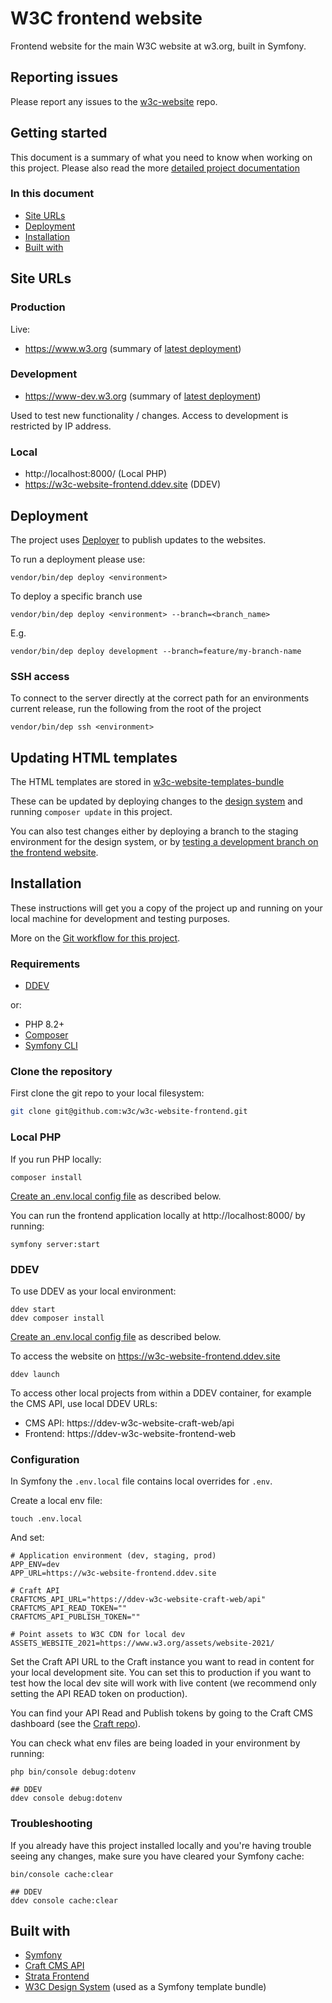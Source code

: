 # W3C frontend website

Frontend website for the main W3C website at w3.org, built in Symfony.

## Reporting issues

Please report any issues to the [w3c-website](https://github.com/w3c/w3c-website/issues) repo.

## Getting started

This document is a summary of what you need to know when working on this project. Please also read the more [detailed project documentation](docs/README.md)

### In this document

* [Site URLs](#site-urls)
* [Deployment](#deployment)
* [Installation](#installation)
* [Built with](#built-with)

## Site URLs

### Production
Live:
* https://www.w3.org (summary of [latest deployment](https://www.w3.org/_build_summary.json))

### Development
* https://www-dev.w3.org (summary of [latest deployment](https://www-dev.w3.org/_build_summary.json))

Used to test new functionality / changes. Access to development is restricted by IP address.

### Local
* http://localhost:8000/ (Local PHP)
* https://w3c-website-frontend.ddev.site (DDEV)

## Deployment

The project uses [Deployer](https://deployer.org/) to publish updates to the websites.

To run a deployment please use:

````
vendor/bin/dep deploy <environment>
````

To deploy a specific branch use

````
vendor/bin/dep deploy <environment> --branch=<branch_name>
````

E.g.

```
vendor/bin/dep deploy development --branch=feature/my-branch-name
```

### SSH access
To connect to the server directly at the correct path for an environments current release, run the following from the root of the project

````
vendor/bin/dep ssh <environment>
````

## Updating HTML templates

The HTML templates are stored in [w3c-website-templates-bundle](https://github.com/w3c/w3c-website-templates-bundle)

These can be updated by deploying changes to the [design system](https://github.com/w3c/w3c-website-templates-bundle/blob/main/design-system.md) 
and running `composer update` in this project.

You can also test changes either by deploying a branch to the staging environment for the design system, or by [testing a development branch on the frontend website](https://github.com/w3c/w3c-website-templates-bundle/blob/main/design-system.md#testing-a-development-branch-on-your-front-end-website). 

## Installation
These instructions will get you a copy of the project up and running on your local machine for development and testing purposes.

More on the [Git workflow for this project](docs/git_workflow.md).

### Requirements

* [DDEV](https://ddev.readthedocs.io/en/stable/) 

or:

* PHP 8.2+
* [Composer](https://getcomposer.org/)
* [Symfony CLI](https://symfony.com/download#step-1-install-symfony-cli)

### Clone the repository

First clone the git repo to your local filesystem:

```bash
git clone git@github.com:w3c/w3c-website-frontend.git
```

### Local PHP

If you run PHP locally: 

```shell
composer install
```

[Create an .env.local config file](#configuration) as described below.

You can run the frontend application locally at http://localhost:8000/ by running:

```
symfony server:start
```

### DDEV

To use DDEV as your local environment:

```shell
ddev start
ddev composer install
```

[Create an .env.local config file](#configuration) as described below.

To access the website on https://w3c-website-frontend.ddev.site

```shell
ddev launch
```

To access other local projects from within a DDEV container, for example the CMS API, use local DDEV URLs: 

* CMS API: https://ddev-w3c-website-craft-web/api
* Frontend: https://ddev-w3c-website-frontend-web

### Configuration

In Symfony the `.env.local` file contains local overrides for `.env`. 

Create a local env file:

```
touch .env.local
```

And set:

```dotenv
# Application environment (dev, staging, prod)
APP_ENV=dev
APP_URL=https://w3c-website-frontend.ddev.site

# Craft API
CRAFTCMS_API_URL="https://ddev-w3c-website-craft-web/api"
CRAFTCMS_API_READ_TOKEN=""
CRAFTCMS_API_PUBLISH_TOKEN=""

# Point assets to W3C CDN for local dev
ASSETS_WEBSITE_2021=https://www.w3.org/assets/website-2021/
```

Set the Craft API URL to the Craft instance you want to read in content for your local development site.
You can set this to production if you want to test how the local dev site will work with live content (we recommend only setting the API READ token on production).

You can find your API Read and Publish tokens by going to the Craft CMS dashboard (see the [Craft repo](https://github.com/w3c/w3c-website-craft)).

You can check what env files are being loaded in your environment by running:

```shell
php bin/console debug:dotenv

## DDEV
ddev console debug:dotenv
```

### Troubleshooting

If you already have this project installed locally and you're having trouble seeing any changes, make sure you have cleared your Symfony cache:

```shell
bin/console cache:clear

## DDEV
ddev console cache:clear
```

## Built with

- [Symfony](https://symfony.com/)
- [Craft CMS API](https://craftcms.com/docs/4.x/graphql.html)
- [Strata Frontend](https://github.com/strata/frontend)
- [W3C Design System](https://github.com/w3c/w3c-website-templates-bundle/) (used as a Symfony template bundle)
